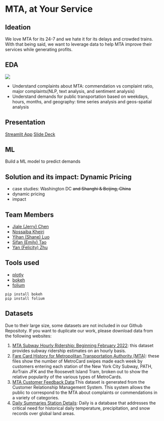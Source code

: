 # MTA, at Your Service

## Ideation

We love MTA for its 24-7 and we hate it for its delays and crowded trains. With that being said, we want to leverage data to help MTA improve their services while generating profits.

## EDA

![](https://github.com/jchen056/MTA_MTA/blob/main/visualizations/time_spatial.gif)

- Understand complaints about MTA: commendation vs complaint ratio, major complaints(NLP, text analysis, and sentiment analysis)
- Understand demands for public transportation based on weekdays, hours, months, and geography: time series analysis and geos-spatial analysis

## Presentation

[Streamlit App](https://mtamta.streamlit.app/)
[Slide Deck](https://docs.google.com/presentation/d/1tJ9MqcyZ2L2OO_oMACNHaYqfj_ekXP31SwajUuRCO1s/edit?usp=sharing)

## ML

Build a ML model to predict demands

## Solution and its impact: Dynamic Pricing

- case studies: Washington DC ~~and Shanghi & Beijing, China~~
- dynamic pricing
- impact

## Team Members

- [Jiale (Jerry) Chen](https://www.linkedin.com/in/jiale-jerry-chen/)
- [Nossaiba Kheiri](https://www.linkedin.com/in/nossaibakheiri/)
- [Yihan (Shane) Luo](https://www.linkedin.com/in/yihanluo1228/)
- [Sifan (Emily) Tao](https://www.linkedin.com/in/sifan-tao-58360b236/)
- [Yan (Felicity) Zhu](https://www.linkedin.com/in/yanzhu9/)

## Tools used

- [plotly](https://plotly.com/python/plotly-express/#overview)
- [bokeh](https://docs.bokeh.org/en/latest/docs/first_steps.html#first-steps)
- [folium](https://python-visualization.github.io/folium/latest/getting_started.html)

```
pip install bokeh
pip install folium
```

## Datasets

Due to their large size, some datasets are not included in our Github Repositoty. If you want to duplicate our work, please download data from the following websites:

1. [MTA Subway Hourly Ridership: Beginning February 2022](https://data.ny.gov/Transportation/MTA-Subway-Hourly-Ridership-Beginning-February-202/wujg-7c2s): this dataset provides subway ridership estimates on an hourly basis.
2. [Fare Card History for Metropolitan Transportation Authority (MTA)](https://data.ny.gov/Transportation/Fare-Card-History-for-Metropolitan-Transportation-/v7qc-gwpn): these files show the number of MetroCard swipes made each week by customers entering each station of the New York City Subway, PATH, AirTrain JFK and the Roosevelt Island Tram, broken out to show the relative popularity of the various types of MetroCards.
3. [MTA Customer Feedback Data](https://data.ny.gov/Transportation/MTA-Customer-Feedback-Data-Beginning-2014/tppa-s6t6):This dataset is generated from the Customer Relationship Management System. This system allows the public to correspond to the MTA about complaints or commendations in a variety of categories.
4. [Daily Summaries Station Details](https://www.ncdc.noaa.gov/cdo-web/datasets/GHCND/stations/GHCND:USW00094728/detail): Daily is a database that addresses the critical need for
   historical daily temperature, precipitation, and snow records over global land areas.
